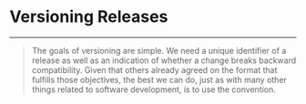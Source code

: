 # Versioning Releases

---


> The goals of versioning are simple. We need a unique identifier of a release as well as an indication of whether a change breaks backward compatibility. Given that others already agreed on the format that fulfills those objectives, the best we can do, just as with many other things related to software development, is to use the convention.

